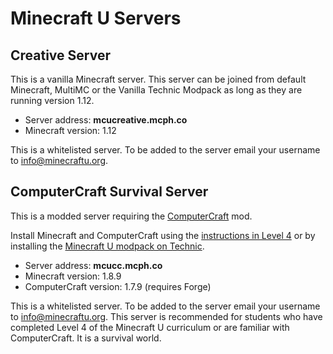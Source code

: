 # Minecraft U Servers

## Creative Server

This is a vanilla Minecraft server. This server can be joined from default Minecraft, MultiMC or the Vanilla Technic Modpack as long as they are running version 1.12.

* Server address: **mcucreative.mcph.co**
* Minecraft version: 1.12

This is a whitelisted server. To be added to the server email your username to [info@minecraftu.org](mailto:info@minecraftu.org). 

## ComputerCraft Survival Server

This is a modded server requiring the [ComputerCraft](http://www.computercraft.info/) mod.

Install Minecraft and ComputerCraft using the [instructions in Level 4](https://github.com/MinecraftU/mcu-curriculum/blob/master/level_4/section_1.md#installing-computercraft) or by installing the [Minecraft U modpack on Technic](https://www.technicpack.net/modpack/mcu.743668). 

* Server address: **mcucc.mcph.co**
* Minecraft version: 1.8.9
* ComputerCraft version: 1.7.9 (requires Forge)

This is a whitelisted server. To be added to the server email your username to [info@minecraftu.org](mailto:info@minecraftu.org). This server is recommended for students who have completed Level 4 of the Minecraft U curriculum or are familiar with ComputerCraft. It is a survival world.
